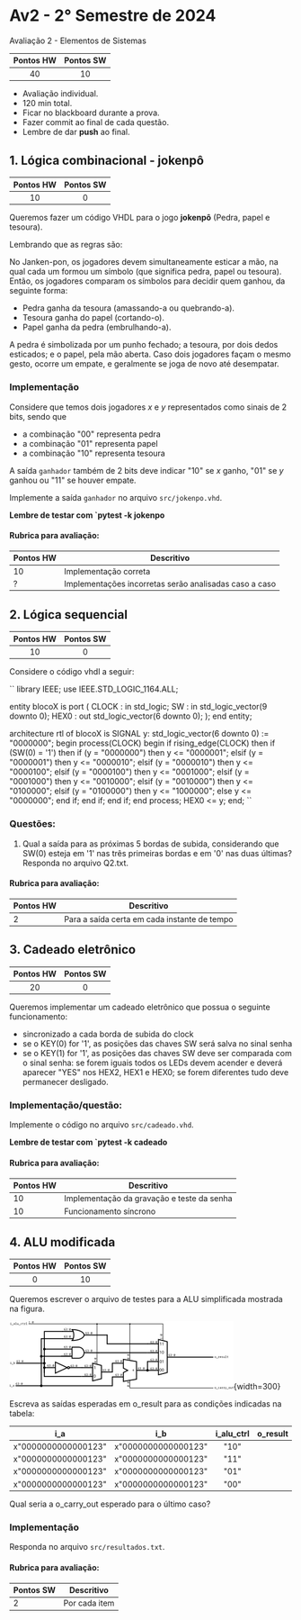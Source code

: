 # Av2 - 2° Semestre de 2024


Avaliação 2 - Elementos de Sistemas

| Pontos HW | Pontos SW |
|:---------:|:---------:|
| 40        | 10        |

- Avaliação individual.
- 120 min total.
- Ficar no blackboard durante a prova.
- Fazer commit ao final de cada questão.
- Lembre de dar **push** ao final.


## 1. Lógica combinacional - jokenpô


| Pontos HW | Pontos SW |
|:---------:|:---------:|
| 10        | 0         |

Queremos fazer um código VHDL para o jogo **jokenpô** (Pedra, papel e tesoura).

Lembrando que as regras são:
		
No Janken-pon, os jogadores devem simultaneamente esticar a mão, na qual cada um formou um símbolo (que significa pedra, papel ou tesoura). Então, os jogadores comparam os símbolos para decidir quem ganhou, da seguinte forma:

- Pedra ganha da tesoura (amassando-a ou quebrando-a).
- Tesoura ganha do papel (cortando-o).
- Papel ganha da pedra (embrulhando-a).

A pedra é simbolizada por um punho fechado; a tesoura, por dois dedos esticados; e o papel, pela mão aberta. Caso dois jogadores façam o mesmo gesto, ocorre um empate, e geralmente se joga de novo até desempatar.


### Implementação

Considere que temos dois jogadores _x_ e _y_ representados como sinais de 2 bits, sendo que

- a combinação "00" representa pedra
- a combinação "01" representa papel
- a combinação "10" representa tesoura

A saída `ganhador` também de 2 bits deve indicar "10" se  _x_ ganho, "01" se _y_ ganhou ou "11" se houver empate.

Implemente a saída `ganhador` no arquivo `src/jokenpo.vhd`.


**Lembre de testar com `pytest -k jokenpo**

#### Rubrica para avaliação:

| Pontos HW | Descritivo                                |
|-----------|-------------------------------------------|
| 10         | Implementação correta |
| ?         | Implementações incorretas serão analisadas caso a caso|



## 2. Lógica sequencial 


| Pontos HW | Pontos SW |
|:---------:|:---------:|
| 10        | 0         |

Considere o código vhdl a seguir:

``
library IEEE; 
use IEEE.STD_LOGIC_1164.ALL;

entity blocoX is
	port ( 
		CLOCK : in  std_logic;
		SW        : in  std_logic_vector(9 downto 0);
		HEX0     : out std_logic_vector(6 downto 0);
        );
end entity;

architecture rtl of blocoX is
            SIGNAL y: std_logic_vector(6 downto 0) := "0000000";
begin
            process(CLOCK)
            begin
            	if rising_edge(CLOCK) then
                	if (SW(0) = '1') then
                    	if (y =  "0000000") then
                        	y <=  "0000001";
                        elsif (y =  "0000001") then
                        	y <=  "0000010";
                        elsif (y =  "0000010") then
                        	y <=  "0000100";
                        elsif (y =  "0000100") then
                        	y <=  "0001000";
                        elsif (y =  "0001000") then
                        	y <=  "0010000";
                        elsif (y =  "0010000") then
                        	y <=  "0100000";
                        elsif (y =  "0100000") then
                        	y <=  "1000000";
                        else
                        	y <=  "0000000";
                        end if;
                    end if;
                end if;
            end process;
			HEX0 <= y;
end;
``

### Questões:

1. Qual a saída para as próximas 5 bordas de subida, considerando que SW(0) esteja em '1' nas três primeiras bordas e em '0' nas duas últimas? Responda no arquivo Q2.txt.


#### Rubrica para avaliação:

| Pontos HW | Descritivo                                 |
|-----------|--------------------------------------------|
| 2         | Para a saída certa em cada instante de tempo |


## 3. Cadeado eletrônico


| Pontos HW | Pontos SW |
|:---------:|:---------:|
| 20        | 0         |

Queremos implementar um cadeado eletrônico que possua o seguinte funcionamento:

- sincronizado a cada borda de subida do clock
- se o KEY(0) for '1', as posições das chaves SW será salva no sinal senha
- se o KEY(1) for '1', as posições das chaves SW deve ser comparada com o sinal senha: se forem iguais todos os LEDs devem acender e deverá aparecer "YES" nos HEX2, HEX1 e HEX0; se forem diferentes tudo deve permanecer desligado.


### Implementação/questão:

Implemente o código no arquivo `src/cadeado.vhd`.

**Lembre de testar com `pytest -k cadeado**

#### Rubrica para avaliação:

| Pontos HW | Descritivo                                 |
|-----------|--------------------------------------------|
| 10         | Implementação da gravação e teste da senha |
| 10         | Funcionamento síncrono        |


## 4. ALU modificada


| Pontos HW    | Pontos SW      |
| :--------:   | :--:           |
|    0         |  10            |

Queremos escrever o arquivo de testes para a ALU simplificada mostrada na figura.

![](figs/alu_basic.png){width=300}

Escreva as saídas esperadas em o_result para as condições indicadas na tabela:


| i_a  | i_b   | i_alu_ctrl   | o_result   |
| :--------:   | :--:           |  :--:           |  :--:           |
|    x"0000000000000123"         |  x"0000000000000123" | "10" |             |
|    x"0000000000000123"         |  x"0000000000000123" | "11" |             |
|    x"0000000000000123"         |  x"0000000000000123" | "01" |             |
|    x"0000000000000123"         |  x"0000000000000123" | "00" |             |

Qual seria a o_carry_out esperado para o último caso?

### Implementação

Responda no arquivo `src/resultados.txt`.

#### Rubrica para avaliação:

| Pontos SW | Descritivo                                           |
|-----------|------------------------------------------------------|
| 2        | Por cada item |

